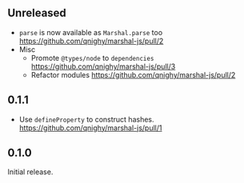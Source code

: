 ## Unreleased

- `parse` is now available as `Marshal.parse` too https://github.com/qnighy/marshal-js/pull/2
- Misc
  - Promote `@types/node` to `dependencies` https://github.com/qnighy/marshal-js/pull/3
  - Refactor modules https://github.com/qnighy/marshal-js/pull/2

## 0.1.1

- Use `defineProperty` to construct hashes. https://github.com/qnighy/marshal-js/pull/1

## 0.1.0

Initial release.
